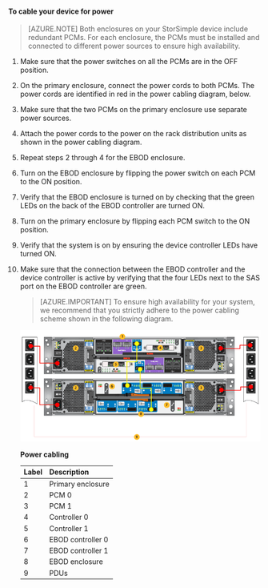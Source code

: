<!--author=alkohli last changed: 9/16/15-->


#### To cable your device for power

>[AZURE.NOTE] Both enclosures on your StorSimple device include redundant PCMs. For each enclosure, the PCMs must be installed and connected to different power sources to ensure high availability.

1. Make sure that the power switches on all the PCMs are in the OFF position.

2. On the primary enclosure, connect the power cords to both PCMs. The power cords are identified in red in the power cabling diagram, below.

3. Make sure that the two PCMs on the primary enclosure use separate power sources.

4. Attach the power cords to the power on the rack distribution units as shown in the power cabling diagram.

5. Repeat steps 2 through 4 for the EBOD enclosure.

6. Turn on the EBOD enclosure by flipping the power switch on each PCM to the ON position.

7. Verify that the EBOD enclosure is turned on by checking that the green LEDs on the back of the EBOD controller are turned ON.

8. Turn on the primary enclosure by flipping each PCM switch to the ON position.

9. Verify that the system is on by ensuring the device controller LEDs have turned ON.

10. Make sure that the connection between the EBOD controller and the device controller is active by verifying that the four LEDs next to the SAS port on the EBOD controller are green.

    >[AZURE.IMPORTANT] To ensure high availability for your system, we recommend that you strictly adhere to the power cabling scheme shown in the following diagram.

    ![Cable your 4U device for power](./media/storsimple-cable-8600-for-power/HCSCableYour4UDeviceforPower.png)

    **Power cabling**

    |Label|Description|
    |:----|:----------|
    |1|Primary enclosure|
    |2|PCM 0|
    |3|PCM 1|
    |4|Controller 0|
    |5|Controller 1|
    |6|EBOD controller 0|
    |7|EBOD controller 1|
    |8|EBOD enclosure|
    |9|PDUs|

